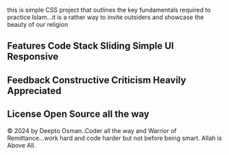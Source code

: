 this is simple CSS project that outlines the key fundamentals required to practice Islam...it is a rather way to invite outsiders and showcase the beauty of our religion
## Features Code Stack Sliding Simple UI Responsive

## Feedback Constructive Criticism Heavily Appreciated

## License Open Source all the way

© 2024 by Deepto Osman..Coder all the way and Warrior of Remittance...work hard and code harder but not before being smart. Allah is Above All.

